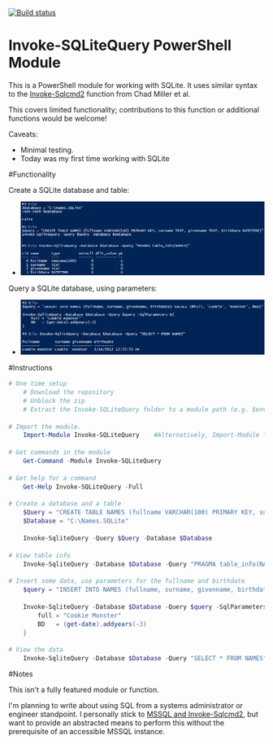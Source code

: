 [![Build status](https://ci.appveyor.com/api/projects/status/sfynxcm7rfetdhjn/branch/master?svg=true)](https://ci.appveyor.com/project/RamblingCookieMonster/invoke-sqlitequery)

Invoke-SQLiteQuery PowerShell Module
=============

This is a PowerShell module for working with SQLite.  It uses similar syntax to the [Invoke-Sqlcmd2](https://github.com/RamblingCookieMonster/PowerShell/blob/master/Invoke-Sqlcmd2.ps1) function from Chad Miller et al.

This covers limited functionality; contributions to this function or additional functions would be welcome!

Caveats:
* Minimal testing.
* Today was my first time working with SQLite

#Functionality

Create a SQLite database and table:
  * ![Create a SQLite database and table](/Media/Create.png)

Query a SQLite database, using parameters:
  * ![Query a SQLite database](/Media/Query.png)

#Instructions

```powershell
# One time setup
    # Download the repository
    # Unblock the zip
    # Extract the Invoke-SQLiteQuery folder to a module path (e.g. $env:USERPROFILE\Documents\WindowsPowerShell\Modules\)

# Import the module.
    Import-Module Invoke-SQLiteQuery    #Alternatively, Import-Module \\Path\To\Invoke-SQLiteQuery

# Get commands in the module
    Get-Command -Module Invoke-SQLiteQuery

# Get help for a command
    Get-Help Invoke-SQLiteQuery -Full

# Create a database and a table
    $Query = "CREATE TABLE NAMES (fullname VARCHAR(100) PRIMARY KEY, surname VARCHAR(50), givenname VARCHAR(50), BirthDate DATETIME)"
    $Database = "C:\Names.SQLite"

    Invoke-SqliteQuery -Query $Query -Database $Database

# View table info
    Invoke-SqliteQuery -Database $Database -Query "PRAGMA table_info(NAMES)"

# Insert some data, use parameters for the fullname and birthdate
    $query = "INSERT INTO NAMES (fullname, surname, givenname, birthdate) VALUES (@full, 'Cookie', 'Monster', @BD)"

    Invoke-SqliteQuery -Database $Database -Query $query -SqlParameters @{
        full = "Cookie Monster"
        BD   = (get-date).addyears(-3)
    }

# View the data
    Invoke-SqliteQuery -Database $Database -Query "SELECT * FROM NAMES"

```

#Notes

This isn't a fully featured module or function.

I'm planning to write about using SQL from a systems administrator or engineer standpoint.  I personally stick to [MSSQL and Invoke-Sqlcmd2](https://ramblingcookiemonster.wordpress.com/2014/03/12/sql-for-powershell-for-sql-newbies/), but want to provide an abstracted means to perform this without the prerequisite of an accessible MSSQL instance.